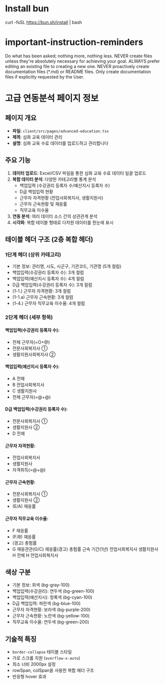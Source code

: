 # Install bun
curl -fsSL https://bun.sh/install | bash

# important-instruction-reminders
Do what has been asked; nothing more, nothing less.
NEVER create files unless they're absolutely necessary for achieving your goal.
ALWAYS prefer editing an existing file to creating a new one.
NEVER proactively create documentation files (*.md) or README files. Only create documentation files if explicitly requested by the User.

# 고급 연동분석 페이지 정보

## 페이지 개요
- **파일**: `client/src/pages/advanced-education.tsx`
- **제목**: 심화 교육 데이터 관리
- **설명**: 심화 교육 수료 데이터를 업로드하고 관리합니다

## 주요 기능
1. **데이터 업로드**: Excel/CSV 파일을 통한 심화 교육 수료 데이터 일괄 업로드
2. **복합 데이터 분석**: 다양한 카테고리별 통계 분석
   - 백업입력 (수강권리 등록자 수/예산지시 등록자 수)
   - D급 백업입력 현황  
   - 근무자 자격현황 (전업사회복지사, 생활지원사)
   - 근무자 근속현황 및 재응률
   - 직무교육 이수율
3. **연동 분석**: 여러 데이터 소스 간의 상관관계 분석
4. **시각화**: 복합 테이블 형태로 다차원 데이터를 한눈에 표시

## 테이블 헤더 구조 (2층 복합 헤더)

### 1단계 헤더 (상위 카테고리)
- 기본 정보: 관리명, 시도, 시군구, 기관코드, 기관명 (5개 컬럼)
- 백업입력(수강권리 등록자 수): 3개 컬럼
- 백업입력(예산지시 등록자 수): 4개 컬럼
- D급 백업입력(수강권리 등록자 수): 3개 컬럼
- (1-1.) 근무자 자격현황: 3개 컬럼
- (1-1.a) 근무자 근속현황: 3개 컬럼
- (1-4.) 근무자 직무교육 이수율: 4개 컬럼

### 2단계 헤더 (세부 항목)
#### 백업입력(수강권리 등록자 수):
- 전체 근무자(=O+@)
- 전문사회복지사 ①
- 생활지원사회복지사 ②

#### 백업입력(예산지시 등록자 수):
- A 전체
- B 전업사회복지사
- C 생활지원사
- 전체 근무자(=@+@)

#### D급 백업입력(수강권리 등록자 수):
- 전문사회복지사 ①
- 생활지원사 ②
- D 전체

#### 근무자 자격현황:
- 전업사회복지사
- 생활지원사
- 자격취득(=@+@)

#### 근무자 근속현황:
- 전문사회복지사 ①
- 생활지원사 ②
- (E/A) 재응률

#### 근무자 직무교육 이수율:
- F 재응률
- (F/B) 재응률
- (경고) 총험률
- G 재응관관(G/C) 재응률(경고) 총험률 근속 기간(1년) 전업사회복지사 생활지원사 H 전체 H 전업사회복지사

## 색상 구분
- 기본 정보: 회색 (bg-gray-100)
- 백업입력(수강권리): 연두색 (bg-green-100)
- 백업입력(예산지시): 청록색 (bg-cyan-100)
- D급 백업입력: 파란색 (bg-blue-100)
- 근무자 자격현황: 보라색 (bg-purple-200)
- 근무자 근속현황: 노란색 (bg-yellow-100)
- 직무교육 이수율: 연두색 (bg-green-200)

## 기술적 특징
- `border-collapse` 테이블 스타일
- 가로 스크롤 지원 (`overflow-x-auto`)
- 최소 너비 2000px 설정
- rowSpan, colSpan을 사용한 복합 헤더 구조
- 반응형 hover 효과